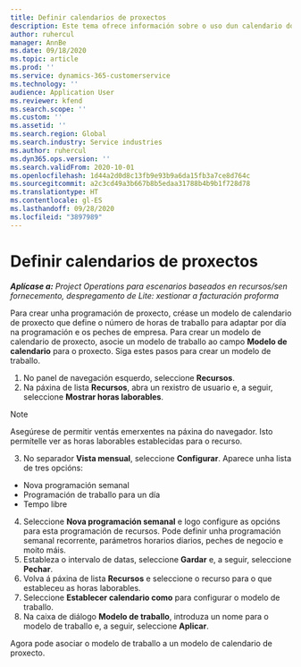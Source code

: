 ```yaml
---
title: Definir calendarios de proxectos
description: Este tema ofrece información sobre o uso dun calendario do proxecto para rastrexar a programación do proxecto.
author: ruhercul
manager: AnnBe
ms.date: 09/18/2020
ms.topic: article
ms.prod: ''
ms.service: dynamics-365-customerservice
ms.technology: ''
audience: Application User
ms.reviewer: kfend
ms.search.scope: ''
ms.custom: ''
ms.assetid: ''
ms.search.region: Global
ms.search.industry: Service industries
ms.author: ruhercul
ms.dyn365.ops.version: ''
ms.search.validFrom: 2020-10-01
ms.openlocfilehash: 1d44a2d0d8c13fb9e93b9a6da15fb3a7ce8d764c
ms.sourcegitcommit: a2c3cd49a3b667b8b5edaa31788b4b9b1f728d78
ms.translationtype: HT
ms.contentlocale: gl-ES
ms.lasthandoff: 09/28/2020
ms.locfileid: "3897989"
---
```

# <a name="define-project-calendars"></a>Definir calendarios de proxectos

_**Aplícase a:** Project Operations para escenarios baseados en recursos/sen fornecemento, despregamento de Lite: xestionar a facturación proforma_

Para crear unha programación de proxecto, créase un modelo de calendario de proxecto que define o número de horas de traballo para adaptar por día na programación e os peches de empresa. Para crear un modelo de calendario de proxecto, asocie un modelo de traballo ao campo **Modelo de calendario** para o proxecto. Siga estes pasos para crear un modelo de traballo.

1. No panel de navegación esquerdo, seleccione **Recursos**. 
2. Na páxina de lista **Recursos**, abra un rexistro de usuario e, a seguir, seleccione **Mostrar horas laborables**.

  > [!NOTE]
  > Asegúrese de permitir ventás emerxentes na páxina do navegador. Isto permítelle ver as horas laborables establecidas para o recurso.
  
3. No separador **Vista mensual**, seleccione **Configurar**. Aparece unha lista de tres opcións: 

  - Nova programación semanal
  - Programación de traballo para un día
  - Tempo libre

4. Seleccione **Nova programación semanal** e logo configure as opcións para esta programación de recursos. Pode definir unha programación semanal recorrente, parámetros horarios diarios, peches de negocio e moito máis.
5. Estableza o intervalo de datas, seleccione **Gardar** e, a seguir, seleccione **Pechar**. 
6. Volva á páxina de lista **Recursos** e seleccione o recurso para o que estableceu as horas laborables. 
7. Seleccione **Establecer calendario como** para configurar o modelo de traballo. 
8. Na caixa de diálogo **Modelo de traballo**, introduza un nome para o modelo de traballo e, a seguir, seleccione **Aplicar**. 

Agora pode asociar o modelo de traballo a un modelo de calendario de proxecto.
